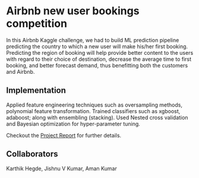 # Airbnb new user bookings competition


In this Airbnb Kaggle challenge, we had to build ML prediction pipeline predicting the country to which a new user will make his/her  first booking. Predicting the region of booking will help provide better content to the users with regard to their choice of destination, decrease the average time to first booking, and better forecast demand, thus benefitting both the customers and Airbnb.

## Implementation
Applied feature engineering techniques such as oversampling methods, polynomial feature transformation. Trained classifiers such as xgboost, adaboost; along with ensembling (stacking). Used Nested cross validation and Bayesian optimization for hyper-parameter tuning.

Checkout the [Project Report](Project_Report.pdf) for further details.

## Collaborators
Karthik Hegde, Jishnu V Kumar, Aman Kumar
